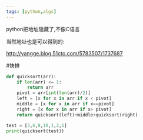 ```yaml
---
tags: [python,algs]
---
```



python把地址隐藏了,不像C语言

当然地址也是可以得到的:

http://yangge.blog.51cto.com/5783507/1737687


#快排
```python
def quicksort(arr):
    if len(arr) <= 1:
        return arr
    pivot = arr[int(len(arr)/2)]
    left = [x for x in arr if x < pivot]
    middle = [x for x in arr if x==pivot]
    right = [x for x in arr if x> pivot]
    return quicksort(left)+middle+quicksort(right)

test = [3,6,8,10,1,2,1]
print(quicksort(test))
```
